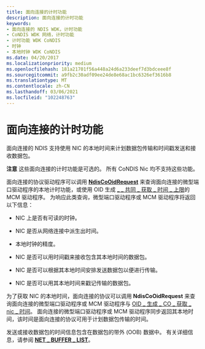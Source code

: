 ```yaml
---
title: 面向连接的计时功能
description: 面向连接的计时功能
keywords:
- 面向连接的 NDIS WDK，计时功能
- CoNDIS WDK 网络，计时功能
- 计时功能 WDK CoNDIS
- 时钟
- 本地时钟 WDK CoNDIS
ms.date: 04/20/2017
ms.localizationpriority: medium
ms.openlocfilehash: 181a21701f56a448a24d6a233deef7d3bdceee8f
ms.sourcegitcommit: a9fb2c30adf09ee24de8e68ac1bc6326ef3616b8
ms.translationtype: MT
ms.contentlocale: zh-CN
ms.lasthandoff: 03/06/2021
ms.locfileid: "102248763"
---
```

# <a name="connection-oriented-timing-features"></a>面向连接的计时功能





面向连接的 NDIS 支持使用 NIC 的本地时间来计划数据包传输和时间戳发送和接收数据包。

**注意**  这些面向连接的计时功能是可选的。 所有 CoNDIS Nic 均不支持这些功能。

 

面向连接的协议驱动程序可以调用 [**NdisCoOidRequest**](/windows-hardware/drivers/ddi/ndis/nf-ndis-ndiscooidrequest) 来查询面向连接的微型端口驱动程序的本地计时功能，或使用 OID 生成 [ \_ \_ 共同 \_ 获取 \_ 时间 \_ 上限](./oid-gen-co-get-time-caps.md)的 MCM 驱动程序。 为响应此类查询，微型端口驱动程序或 MCM 驱动程序将返回以下信息：

-   NIC 上是否有可读的时钟。

-   NIC 是否从网络连接中派生出时间。

-   本地时钟的精度。

-   NIC 是否可以用时间戳来接收包含其本地时间的数据包。

-   NIC 是否可以根据其本地时间安排发送数据包以便进行传输。

-   NIC 是否可以用其本地时间来戳记传输的数据包。

为了获取 NIC 的本地时间，面向连接的协议可以调用 **NdisCoOidRequest** 来查询面向连接的微型端口驱动程序或 MCM 驱动程序与 [OID \_ 生成 \_ CO \_ 获取 \_ nic \_ 时间](./oid-gen-co-get-netcard-time.md)。 面向连接的微型端口驱动程序或 MCM 驱动程序同步返回其本地时间，该时间是面向连接的协议可用于计划数据包传输的时间。

发送或接收数据包的时间信息包含在数据包的带外 (OOB) 数据中。 有关详细信息，请参阅 [**NET \_ BUFFER \_ LIST**](/windows-hardware/drivers/ddi/nbl/ns-nbl-net_buffer_list)。

 

